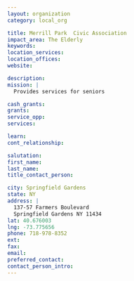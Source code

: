 ```yaml
---
layout: organization
category: local_org

title: Merrill Park  Civic Association
impact_area: The Elderly
keywords: 
location_services: 
location_offices: 
website: 

description: 
mission: |
  Provides services for seniors

cash_grants: 
grants: 
service_opp: 
services: 

learn: 
cont_relationship: 

salutation: 
first_name: 
last_name: 
title_contact_person: 

city: Springfield Gardens
state: NY
address: |
  137-57 Farmers Boulevard  
  Springfield Gardens NY 11434
lat: 40.676003
lng: -73.775656
phone: 718-978-8352
ext: 
fax: 
email: 
preferred_contact: 
contact_person_intro: 
---
```

